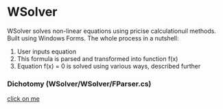 # WSolver
WSolver solves non-linear equations using pricise calculationuil methods. Built using Windows Forms.
The whole process in a nutshell: 
1. User inputs equation
2. This formula is parsed and transformed into function f(x)
3. Equation f(x) = 0 is solved using various ways, described further

### Dichotomy (WSolver/WSolver/FParser.cs)
[click on me](../ComradeAndrewQS37/WSolver/blob/master/WSolver/FParser.cs)
